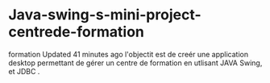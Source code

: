 # Java-swing-s-mini-project-centrede-formation
 formation  Updated 41 minutes ago l'objectit est de creér une application desktop permettant de gérer un centre de formation en utlisant JAVA Swing, et JDBC .
